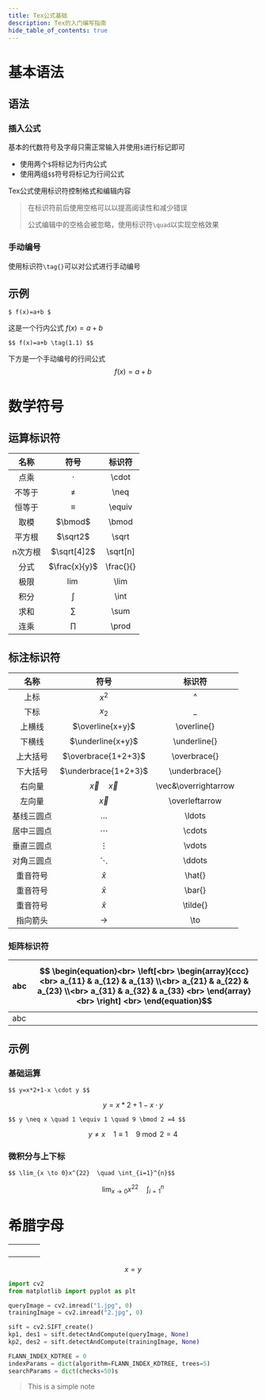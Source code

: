 ```yaml
---
title: Tex公式基础
description: Tex的入门编写指南
hide_table_of_contents: true
---
```


# 基本语法

## 语法

### 插入公式


基本的代数符号及字母只需正常输入并使用``$``进行标记即可

- 使用两个``$``将标记为行内公式
- 使用两组``$$``符号将标记为行间公式

Tex公式使用标识符控制格式和编辑内容


> 在标识符前后使用空格可以以提高阅读性和减少错误
>
> 公式编辑中的空格会被忽略，使用标识符``\quad``以实现空格效果



### 手动编号

使用标识符``\tag{}``可以对公式进行手动编号

## 示例

```
$ f(x)=a+b $
```

这是一个行内公式 $f(x)=a+b$

```
$$ f(x)=a+b \tag(1.1) $$
```

下方是一个手动编号的行间公式
$$
f(x)=a+b \tag{1.1}
$$

# 数学符号

## 运算标识符

|  名称   |     符号      |  标识符   |
| :-----: | :-----------: | :-------: |
|  点乘   |    $\cdot$    |   \cdot   |
| 不等于  |    $\neq$     |   \neq    |
| 恒等于  |   $\equiv$    |  \equiv   |
|  取模   |    $\bmod$    |   \bmod   |
| 平方根  |   $\sqrt2$    |   \sqrt   |
| n次方根 |  $\sqrt[4]2$  | \sqrt[n]  |
|  分式   | $\frac{x}{y}$ | \frac{}{} |
|  极限   |    $\lim$     |   \lim    |
|  积分   |    $\int$     |   \int    |
|  求和   |    $\sum$     |   \sum    |
|  连乘   |    $\prod$    |   \prod   |

## 标注标识符

| 名称 | 符号 | 标识符 |
| :--: | :--: | :--: |
| 上标 | $x^2$ | ^ |
| 下标 | $x_2$ | _ |
| 上横线 | $\overline{x+y}$ | \overline{} |
| 下横线 | $\underline{x+y}$ | \underline{} |
| 上大括号 | $\overbrace{1+2+3}$ | \overbrace{} |
| 下大括号 | $\underbrace{1+2+3}$ | \underbrace{} |
| 右向量 | $\vec{x} \quad \overrightarrow{x}$ | \vec&\overrightarrow |
| 左向量 | $\overleftarrow{x}$ | \overleftarrow |
| 基线三圆点 | $\ldots$ | \ldots |
| 居中三圆点 | $\cdots$ | \cdots |
| 垂直三圆点 | $\vdots$ | \vdots |
| 对角三圆点 | $\ddots$ | \ddots |
| 重音符号 | $\hat{x}$ | \hat{} |
| 重音符号 | $\bar{x}$ | \bar{} |
| 重音符号 | $\tilde{x}$ | \tilde{} |
| 指向箭头 | $\to$ | \to |
### 矩阵标识符
| abc | $$ \begin{equation}<br> \left[<br> \begin{array}{ccc}<br>     a_{11} & a_{12} & a_{13} \\<br>     a_{21} & a_{22} & a_{23} \\<br>     a_{31} & a_{32} & a_{33} <br> \end{array}<br> \right]        <br> \end{equation}$$ |
| --- | --- |
| abc |  |
## 示例

### 基础运算

```
$$ y=x*2+1-x \cdot y $$
```

$$ y=x*2+1-x\cdot y $$

```
$$ y \neq x \quad 1 \equiv 1 \quad 9 \bmod 2 =4 $$
```

$$ y \neq x \quad 1 \equiv 1 \quad 9 \bmod 2 =4 $$

### 微积分与上下标

```
$$ \lim_{x \to 0}x^{22}  \quad \int_{i=1}^{n}$$
```

$$ \lim_{x \to 0}x^{22} \quad \int_{i=1}^{n}$$

# 希腊字母

|      |      |      |      |
| ---- | ---- | ---- | ---- |
|      |      |      |      |
|      |      |      |      |
|      |      |      |      |
|      |      |      |      |

$$
x=y
$$

```python
import cv2
from matplotlib import pyplot as plt

queryImage = cv2.imread("1.jpg", 0)
trainingImage = cv2.imread("2.jpg", 0)

sift = cv2.SIFT_create()
kp1, des1 = sift.detectAndCompute(queryImage, None)
kp2, des2 = sift.detectAndCompute(trainingImage, None)

FLANN_INDEX_KDTREE = 0
indexParams = dict(algorithm=FLANN_INDEX_KDTREE, trees=5)
searchParams = dict(checks=50)s
```

> This is a simple note
